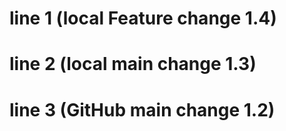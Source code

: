 # line 1 (local Feature change 1.4)
# line 2 (local main change 1.3)
# line 3 (GitHub main change 1.2)

